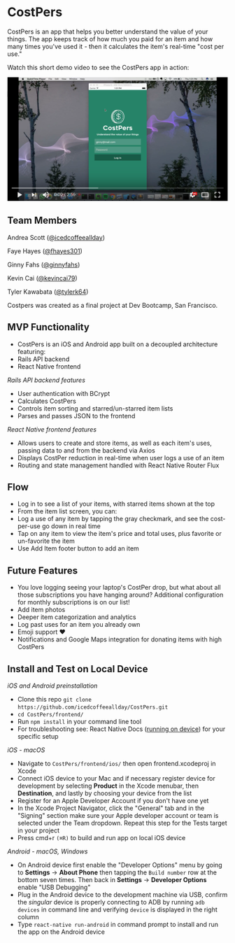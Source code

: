 # CostPers
CostPers is an app that helps you better understand the value of your things. The app keeps track of how much you paid for an item and how many times you've used it - then it calculates the item's real-time "cost per use."

Watch this short demo video to see the CostPers app in action:

[![alt text](https://raw.githubusercontent.com/icedcoffeeallday/CostPers/master/CostPers_on_YouTube.png)](https://www.youtube.com/watch?v=fcuIzBc5JEg&feature=youtu.be)


## Team Members
Andrea Scott ([@icedcoffeeallday](http://github.com/icedcoffeeallday))

Faye Hayes ([@fhayes301](http://github.com/fhayes301))

Ginny Fahs ([@ginnyfahs](http://github.com/ginnyfahs))

Kevin Cai ([@kevincai79](http://github.com/kevincai79))

Tyler Kawabata ([@tylerk64](http://github.com/tylerk64))

Costpers was created as a final project at Dev Bootcamp, San Francisco.

## MVP Functionality

* CostPers is an iOS and Android app built on a decoupled architecture featuring:
 * Rails API backend
 * React Native frontend

*Rails API backend features*
* User authentication with BCrypt
* Calculates CostPers
* Controls item sorting and starred/un-starred item lists
* Parses and passes JSON to the frontend

*React Native frontend features*
* Allows users to create and store items, as well as each item's uses, passing data to and from the backend via Axios
* Displays CostPer reduction in real-time when user logs a use of an item
* Routing and state management handled with React Native Router Flux

## Flow
* Log in to see a list of your items, with starred items shown at the top
* From the item list screen, you can:
 * Log a use of any item by tapping the gray checkmark, and see the cost-per-use go down in real time
 * Tap on any item to view the item's price and total uses, plus favorite or un-favorite the item
 * Use Add Item footer button to add an item

## Future Features
* You love logging seeing your laptop's CostPer drop, but what about all those subscriptions you have hanging around? Additional configuration for monthly subscriptions is on our list!
* Add item photos
* Deeper item categorization and analytics
* Log past uses for an item you already own
* Emoji support :heart:
* Notifications and Google Maps integration for donating items with high CostPers

## Install and Test on Local Device
*iOS and Android preinstallation*
* Clone this repo `git clone https://github.com/icedcoffeeallday/CostPers.git`
* `cd CostPers/frontend/`
* Run `npm install` in your command line tool
* For troubleshooting see: React Native Docs ([running on device](https://facebook.github.io/react-native/docs/running-on-device.html)) for your specific setup

*iOS - macOS*
* Navigate to `CostPers/frontend/ios/` then open frontend.xcodeproj in Xcode
* Connect iOS device to your Mac and if necessary register device for development by selecting __Product__ in the Xcode menubar, then __Destination__, and lastly by choosing your device from the list
* Register for an Apple Developer Account if you don't have one yet
* In the Xcode Project Navigator, click the "General" tab and in the "Signing" section make sure your Apple developer account or team is selected under the Team dropdown. Repeat this step for the Tests target in your project
* Press cmd+r `(⌘R)` to build and run app on local iOS device

*Android - macOS, Windows*
* On Android device first enable the "Developer Options" menu by going to __Settings__ → __About Phone__ then tapping the `Build number` row at the bottom seven times. Then back in __Settings__ → __Developer Options__ enable "USB Debugging"
* Plug in the Android device to the development machine via USB, confirm the _singular_ device is properly connecting to ADB by running `adb devices` in command line and verifying `device` is displayed in the right column
* Type `react-native run-android` in command prompt to install and run the app on the Android device



